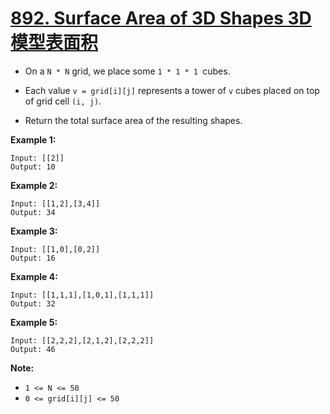 # [892. Surface Area of 3D Shapes 3D模型表面积](https://leetcode.com/problems/surface-area-of-3d-shapes/)

* On a `N * N` grid, we place some `1 * 1 * 1 `cubes.

* Each value `v = grid[i][j]` represents a tower of `v` cubes placed on top of grid cell `(i, j)`.

* Return the total surface area of the resulting shapes.

**Example 1:**

```
Input: [[2]]
Output: 10
```

**Example 2:**

```
Input: [[1,2],[3,4]]
Output: 34
```

**Example 3:**

```
Input: [[1,0],[0,2]]
Output: 16
```

**Example 4:**

```
Input: [[1,1,1],[1,0,1],[1,1,1]]
Output: 32
```

**Example 5:**

```
Input: [[2,2,2],[2,1,2],[2,2,2]]
Output: 46
```

 

**Note:**

- `1 <= N <= 50`
- `0 <= grid[i][j] <= 50`